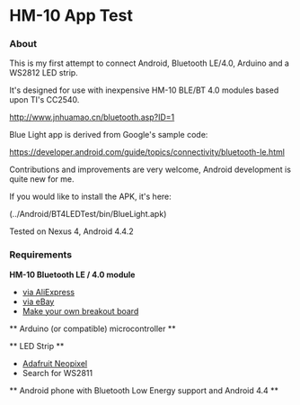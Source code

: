 # HM-10 App Test

### About

This is my first attempt to connect Android, Bluetooth LE/4.0, Arduino and a WS2812 LED strip.

It's designed for use with inexpensive HM-10 BLE/BT 4.0 modules based upon TI's CC2540.

http://www.jnhuamao.cn/bluetooth.asp?ID=1

Blue Light app is derived from Google's sample code:

https://developer.android.com/guide/topics/connectivity/bluetooth-le.html

Contributions and improvements are very welcome, Android development is quite new for me.

If you would like to install the APK, it's here:

(../Android/BT4LEDTest/bin/BlueLight.apk)

Tested on Nexus 4, Android 4.4.2

### Requirements

**HM-10 Bluetooth LE / 4.0 module**

* [via AliExpress](http://www.aliexpress.com/item/Free-Shipping-1pc-HM-10-transparent-serial-port-Bluetooth-4-0-module-with-logic-level-translator/1214902105.html)
* [via eBay](http://www.ebay.com/itm/281193619880)
* [Make your own breakout board](http://letsmakerobots.com/node/38009)

** Arduino (or compatible) microcontroller **

** LED Strip **

* [Adafruit Neopixel](https://www.adafruit.com/category/37_168)
* Search for WS2811

** Android phone with Bluetooth Low Energy support and Android 4.4 **